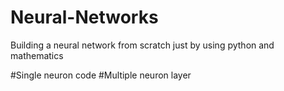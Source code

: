 # Neural-Networks
Building a neural network from scratch just by using python and mathematics


#Single neuron code
#Multiple neuron layer

